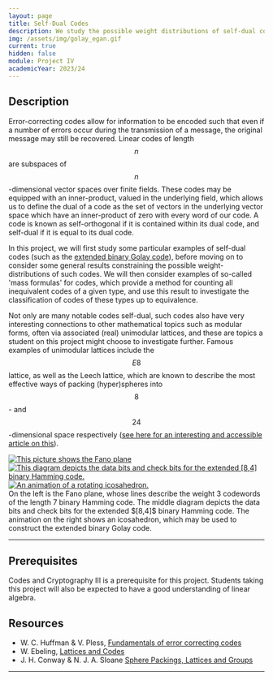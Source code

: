 ```yaml
---
layout: page
title: Self-Dual Codes
description: We study the possible weight distributions of self-dual codes, and consider classifications of such codes up to equivalence.
img: /assets/img/golay_egan.gif
current: true
hidden: false
module: Project IV
academicYear: 2023/24
---
```

Description
-----------
Error-correcting codes allow for information to be encoded such that even if a number of errors occur during the transmission of a message, the original message may still be recovered. Linear codes of length $$n$$ are subspaces of $$n$$-dimensional vector spaces over finite fields. These codes may be equipped with an inner-product, valued in the underlying field, which allows us to define the dual of a code as the set of vectors in the underlying vector space which have an inner-product of zero with every word of our code. A code is known as self-orthogonal if it is contained within its dual code, and self-dual if it is equal to its dual code.

In this project, we will first study some particular examples of self-dual codes (such as the [extended binary Golay code]), before moving on to consider some general results constraining the possible weight-distributions of such codes. We will then consider examples of so-called 'mass formulas' for codes, which provide a method for counting all inequivalent codes of a given type, and use this result to investigate the classification of codes of these types up to equivalence.

Not only are many notable codes self-dual, such codes also have very interesting connections to other mathematical topics such as modular forms, often via associated (real) unimodular lattices, and these are topics a student on this project might choose to investigate further. Famous examples of unimodular lattices include the $$E8$$ lattice, as well as the Leech lattice, which are known to describe the most effective ways of packing (hyper)spheres into $$8$$- and $$24$$-dimensional space respectively ([see here for an interesting and accessible article on this][SpherePacking]). 

<!-- 
Given a binary code, one can construct a discrete subgroup of $$\mathbb{R}^n$$ known as a (real) lattice. We say the lattice has rank $$k$$ if the lattice is the span of $$k$$ linearly independent basis vectors. We may think of the lattice as dividing the underlying real space into cells, where the fundamental cell is the parallelepiped whose edges are described by the basis vectors. A lattice is integral if the inner product of any two basis vectors is an integer, and unimodular (or self-dual) if it is integral and the volume of the fundamental cell is equal to one. 

In this project we will first describe how binary codes can give rise to lattices, and discuss particularly important lattices known as root lattices. We will then discuss the classification of unimodular lattices in dimensions up to 24, and see how certain codes (including the famous extended binary Golay code, and the hexacode) appear in the construction of these lattices.
-->

<div class="img_row">
	 <a title="The Fano Plane: Gunther, Public domain, via Wikimedia Commons" href="https://commons.wikimedia.org/wiki/File:Fano_plane.svg"><img class="col one left" alt="This picture shows the Fano plane" src="https://upload.wikimedia.org/wikipedia/commons/thumb/a/af/Fano_plane.svg/512px-Fano_plane.svg.png"></a>
	 <a title="Extended Hamming Code: Cburnett, CC BY-SA 3.0, via Wikimedia Commons" href="https://commons.wikimedia.org/wiki/File:Hamming(8,4).svg"><img class="col one left" alt="This diagram depicts the data bits and check bits for the extended [8,4] binary Hamming code." src="https://upload.wikimedia.org/wikipedia/commons/1/13/Hamming%288%2C4%29.svg"></a>
	 <a title="Icosahedron: Cyp, CC BY-SA 3.0, via Wikimedia Commons" href="https://commons.wikimedia.org/wiki/File:Icosahedron.gif"><img class="col one left" alt="An animation of a rotating icosahedron." src="https://upload.wikimedia.org/wikipedia/commons/e/e2/Icosahedron.gif"></a>
	
</div>
<div class="col three caption" markdown="span">
    On the left is the Fano plane, whose lines describe the weight 3 codewords of the length 7 binary Hamming code. The middle diagram depicts the data bits and check bits for the extended $[8,4]$ binary Hamming code. The animation on the right shows an icosahedron, which may be used to construct the extended binary Golay code.
</div>

***

 
Prerequisites
-------------

Codes and Cryptography III is a prerequisite for this project. Students taking this project will also be expected to have a good understanding of linear algebra.

Resources
----------
* W. C. Huffman &amp; V. Pless, [Fundamentals of error correcting codes]
* W. Ebeling, [Lattices and Codes]
* J. H. Conway &amp; N. J. A. Sloane [Sphere Packings, Lattices and Groups]

***

[extended binary Golay code]: https://blogs.ams.org/visualinsight/2015/12/01/golay-code/
[Lattices and Codes]:https://library.dur.ac.uk/search~S1?/Yhirzebruch+lattices&searchscope=1&SORT=D/Yhirzebruch+lattices&searchscope=1&SORT=D&SUBKEY=hirzebruch+lattices/1%2C2%2C2%2CE/frameset&FF=Yhirzebruch+lattices&searchscope=1&SORT=D&1%2C1%2C
[Sphere Packings, Lattices and Groups]:http://library.dur.ac.uk/search~S1?/Yconway+sphere+packings&searchscope=1&SORT=D/Yconway+sphere+packings&searchscope=1&SORT=D&SUBKEY=conway+sphere+packings/1%2C2%2C2%2CE/frameset&FF=Yconway+sphere+packings&searchscope=1&SORT=D&2%2C2%2C
[SpherePacking]:https://www.quantamagazine.org/sphere-packing-solved-in-higher-dimensions-20160330
[Fundamentals of error correcting codes]:http://library.dur.ac.uk/search~S1?/Yfundamentals+of+error+correcting&searchscope=1&SORT=DZ/Yfundamentals+of+error+correcting&searchscope=1&SORT=DZ&extended=1&SUBKEY=fundamentals+of+error+correcting/1%2C5%2C5%2CE/frameset&FF=Yfundamentals+of+error+correcting&searchscope=1&SORT=DZ&1%2C1%2C